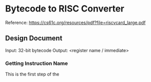 # Bytecode to RISC Converter

Reference: https://cs61c.org/resources/pdf?file=riscvcard_large.pdf

## Design Document
Input: 32-bit bytecode
Output: <instruction name> <register name> <register name / immediate>

### Getting Instruction Name
This is the first step of the 
